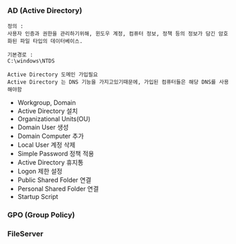 
### AD (Active Directory)
```
정의 :
사용자 인증과 권한을 관리하기위해, 윈도우 계정, 컴퓨터 정보, 정책 등의 정보가 담긴 암호화된 파일 타입의 데이터베이스.
```
``` 
기본경로 : 
C:\windows\NTDS
```
```
Active Directory 도메인 가입필요
Active Directory 는 DNS 기능을 가지고있기때문에, 가입된 컴퓨터들은 해당 DNS를 사용해야함
```
- Workgroup, Domain
- Active Directory 설치
- Organizational Units(OU)
- Domain User 생성
- Domain Computer 추가
- Local User 계정 삭제
- Simple Password 정책 적용
- Active Directory 휴지통
- Logon 제한 설정
- Public Shared Folder 연결
- Personal Shared Folder 연결
- Startup Script

### GPO (Group Policy)

### FileServer
